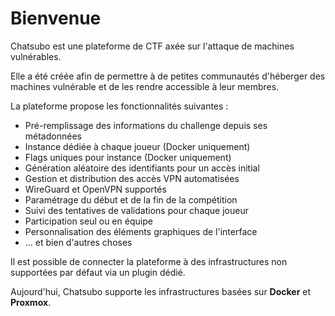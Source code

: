 # Bienvenue

Chatsubo est une plateforme de CTF axée sur l'attaque de machines vulnérables.

Elle a été créée afin de permettre à de petites communautés d'héberger des machines vulnérable et de les rendre accessible à leur membres.

La plateforme propose les fonctionnalités suivantes :

+ Pré-remplissage des informations du challenge depuis ses métadonnées
+ Instance dédiée à chaque joueur (Docker uniquement)
+ Flags uniques pour instance (Docker uniquement)
+ Génération aléatoire des identifiants pour un accès initial
+ Gestion et distribution des accès VPN automatisées
+ WireGuard et OpenVPN supportés
+ Paramétrage du début et de la fin de la compétition
+ Suivi des tentatives de validations pour chaque joueur
+ Participation seul ou en équipe
+ Personnalisation des éléments graphiques de l'interface
+ ... et bien d'autres choses

Il est possible de connecter la plateforme à des infrastructures non supportées par défaut via un plugin dédié.

Aujourd'hui, Chatsubo supporte les infrastructures basées sur **Docker** et **Proxmox**.
